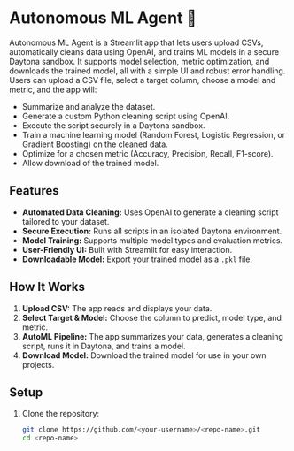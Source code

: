 # Autonomous ML Agent 🚀
Autonomous ML Agent is a Streamlit app that lets users upload CSVs, automatically cleans data using OpenAI, and trains ML models in a secure Daytona sandbox. It supports model selection, metric optimization, and downloads the trained model, all with a simple UI and robust error handling. Users can upload a CSV file, select a target column, choose a model and metric, and the app will:

- Summarize and analyze the dataset.
- Generate a custom Python cleaning script using OpenAI.
- Execute the script securely in a Daytona sandbox.
- Train a machine learning model (Random Forest, Logistic Regression, or Gradient Boosting) on the cleaned data.
- Optimize for a chosen metric (Accuracy, Precision, Recall, F1-score).
- Allow download of the trained model.

## Features

- **Automated Data Cleaning:** Uses OpenAI to generate a cleaning script tailored to your dataset.
- **Secure Execution:** Runs all scripts in an isolated Daytona environment.
- **Model Training:** Supports multiple model types and evaluation metrics.
- **User-Friendly UI:** Built with Streamlit for easy interaction.
- **Downloadable Model:** Export your trained model as a `.pkl` file.

## How It Works

1. **Upload CSV:** The app reads and displays your data.
2. **Select Target & Model:** Choose the column to predict, model type, and metric.
3. **AutoML Pipeline:** The app summarizes your data, generates a cleaning script, runs it in Daytona, and trains a model.
4. **Download Model:** Download the trained model for use in your own projects.

## Setup

1. Clone the repository:
   ```sh
   git clone https://github.com/<your-username>/<repo-name>.git
   cd <repo-name>
